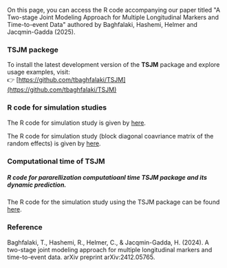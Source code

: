 On this page, you can access the R code accompanying our paper titled "A Two-stage Joint Modeling Approach for Multiple Longitudinal Markers and Time-to-event Data" authored by Baghfalaki, Hashemi, Helmer and Jacqmin-Gadda (2025).

### TSJM packege 
To install the latest development version of the **TSJM** package and explore usage examples, visit:  
👉 [https://github.com/tbaghfalaki/TSJM](https://github.com/tbaghfalaki/TSJM)

### R code for simulation studies
The R code for simulation study is given by [here](/Exam1.md).


The R code for simulation study (block diagonal coavriance matrix of the random effects) is given by [here](/Exam9.md).


### Computational time of TSJM
##### R code for pararellization computatioanl time TSJM package and its dynamic prediction. 
The R code for the simulation study using the TSJM package can be found [here](/Exam3.md).



### Reference 
Baghfalaki, T., Hashemi, R., Helmer, C., & Jacqmin-Gadda, H. (2024). A two-stage joint modeling approach for multiple longitudinal markers and time-to-event data. arXiv preprint arXiv:2412.05765.
